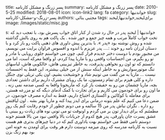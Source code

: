title: پسر زرنگ و مشکل کارنامه
summary: پسر زرنگ و مشکل کارنامه
date: 2010-5-25
modified: 2018-08-01
icon:  icon-link2
lang: fa
category: خواندنیها
slug: پسر-زرنگ-و-مشکل-کارنامه
authors: مجتبی بنائی
tags: برای‌لبخند,خواندنیها,لبخند
image: /images/static/misc.jpg

s: خواندنیها | لبخند    پدر  در  حال  رد  شدن  از  کنار  اتاق  خواب  پسرش  بود،  با تعجب دید  که  تخت خواب کاملاً  مرتب  و  همه  چیز  جمع  و  جور  شده .  یک  پاکت  هم  به  روی  بالش  گذاشته  شده  و  روش  نوشته  بود  «پدر ».  با بدترین  پیش  داوری  های  ذهنی  پاکت  رو باز کرد  و  با  دستان  لرزان  نامه  رو  خوند :....  پدر  عزیزم  با  اندوه و افسوس فراوان برایت  می  نویسم،  من  مجبور  بودم  با  دوست  دختر  جدیدم  فرار کنم،  چون  می  خواستم  جلوی  رویایی  با  مادر  و  تو  رو  بگیرم،  من  احساسات  واقعی  رو  با  ماریا  پیدا  کردم،  او  واقعا  معرکه  است،  اما  می  دانستم  که  تو  اون  رو نخواهی  پذیرفت،  به  خاطر  تیزبینی  هاش،  خالکوبی  هاش،  لباسهای  تنگ  موتورسواریش  و  به  خاطر  اینکه  سنش  از  من  خیلی  بیشتره،  این  فقط  یه  احسسات  نیست ... ماریا  به  من  گفت  می  تونیم  شاد  و  خوشبخت  بشیم،  اون  یکی  تریلی  توی  جنگل  داره  و  کلی  هیزم  برای  تمام  زمستون،  ما  یک  رویای  مشترک  داریم  برای  داشتن تعدادی  بچه،  ماریا  چشمان  من  رو  به  حقیقت  باز  کرد  که  ماریجونا  واقعا  به کسی  صدمه  نمی  زنه . ما  اون  رو  برای  خودمون  می  کاریم  و  برای  تجارت  با  کمک  آدمای  دیگه  که  تو  مزرعه  هستن،  برای  معامله  با  کوکائین  و  اکستازی  احتیاج  داریم،  فقط  به  اندازه  مصرف  خودمون،  در  ضمن  دعا  می  کنیم  که  علم  بتونه  درمانی  برای  ایدز  پیدا  کنه  و  ماریا  بهتر  بشه . اون  لیاقتش  رو  داره . نگران  نباش  پدر  من 15 سالمه  و  می  دونم  چطور  از  خودم  رقابت  کنم  یک  روز  مطمئنم  که  برای  دیدار  تون  بر  می  گردم  و  اونوقت  تو  می  تونی  نوه  های  زیادت  رو  ببینی  با  عشق پسرت  جان  پاورقی،  پدر  هیچ  کدوم  از  جریانات  بالا  واقعی  نبود  من  بالا  هستم خونه دوستم تامی  فقط  می  خواستم  بهت  یاداوری  کنم  که  در  دنیا  چیزهای  بدتری  هم  هست  نسبت  به  کارنامه  مدرسه  که  روی  میزمه  دوستت  دارم  هر وقت  برای  اومدن  به  خونه  امن  بود  بهم  زنگ  بزن